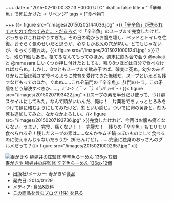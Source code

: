 
+++
date = "2015-02-10 00:32:13 +0000 UTC"
draft = false
title = "「辛辛魚」で死にかけた → リベンジ"
tags = ["食べ物"]

+++
{{< figure src="/images/20150202144036.jpg"  >}}<a href="https://blog.daruyanagi.jp/entry/2015/02/04/204808">「辛辛魚」が送られてきたので食べてみた。 - だるろぐ</a> で「辛辛魚」のスープまで完食したけど、ぶっちゃけこれはやりすぎた。その日の晩からお腹を壊し、ベッドとトイレを往復。おそらく気のせいだと思うが、心なしかお尻の穴が熱い。とてもじゃないが、ゆっくり眠れぬ。{{< figure src="/images/20150210001241.jpg"  >}}でも、残り11個もある。捨てるなんてもってのほか。週末に飲み会で会う @nakaji と @ramusara にいくつか押し付けたとしても、残り8つほどは自分で食べなければならぬ。しかし、8つともスープまで飲み干せば、確実に死ぬ。幼少のみぎりからご飯は残さず食べるように教育を受けてきた俺様だ。スープといえども残すなどもってのほか。ぐぬぬ……これぞ前門の「辛辛魚」、肛門のトラ。この矛盾をどう解決すべきか……。_ﾋﾟｺｰﾝ（＾ｖ＾）ﾊﾟｯﾊﾟﾗｯﾊﾟｰ！_{{< figure src="/images/20150207193422.jpg"  >}}スープの素を半分だけ使って、つけ麺スタイルにしてみた。なんて頭がいいんだ、俺は！　片栗粉でちょっととろみをつけて麺に絡むようにしてみたけど、割といい感じ。ついでに卵の黄身と、刻み葱も追加してみた。なかなかよろしい。{{< figure src="/images/20150207193736.jpg"  >}}完食したけれど、今回はお腹も痛くならない。うまい、完食、痛くない！！　完璧だ！　残りの「辛辛魚」もモリモリ食べられるぞ！残したスープの素は……なんかキムチ鍋っぽいものにして食べるのに使えるんじゃないだろうか（知らんけど）。……完全に独身のおっさんのグルメだって？{{< figure src="/images/20150210002657.jpg"  >}}<div class="hatena-asin-detail"><a href="http://www.amazon.co.jp/exec/obidos/ASIN/B00HYONNYK/bestylesnet-22/"><img src="https://images-fe.ssl-images-amazon.com/images/I/51ZcwAodmkL._SL160_.jpg" class="hatena-asin-detail-image" alt="寿がきや 麺処井の庄監修 辛辛魚らーめん 136g×12個" title="寿がきや 麺処井の庄監修 辛辛魚らーめん 136g×12個"/></a><div class="hatena-asin-detail-info"><a href="http://www.amazon.co.jp/exec/obidos/ASIN/B00HYONNYK/bestylesnet-22/">寿がきや 麺処井の庄監修 辛辛魚らーめん 136g×12個</a><ul><li><span class="hatena-asin-detail-label">出版社/メーカー:</span> 寿がきや食品</li><li><span class="hatena-asin-detail-label">発売日:</span> 2014/01/29</li><li><span class="hatena-asin-detail-label">メディア:</span> 食品&amp;飲料</li><li><a href="http://d.hatena.ne.jp/asin/B00HYONNYK/bestylesnet-22" target="_blank">この商品を含むブログ (1件) を見る</a></li></ul></div><div class="hatena-asin-detail-foot"></div></div>


